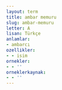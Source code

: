 ```yaml
---
layout: term
title: ambar memuru
slug: ambar-memuru
letter: A
lisan: Türkçe
anlamlar:
- ambarcı
ozellikler:
- - isim
ornekler:
- - ''
orneklerkaynak:
- - ''
---
```

